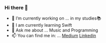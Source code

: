 ### Hi there 👋


- 🔭 I’m currently working on ... in my studies📚
- 🌱 I am currently learning Swift
- 💬 Ask me about ... Music and Programming 
- 📫 You can find me in: ... [Medium](https://medium.com/@gabomunozcastro)  [Linkedin](https://www.linkedin.com/in/goonies/) 
